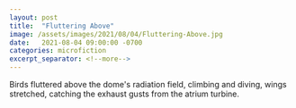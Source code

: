 ```yaml
---
layout: post
title:  "Fluttering Above"
image: /assets/images/2021/08/04/Fluttering-Above.jpg
date:   2021-08-04 09:00:00 -0700
categories: microfiction
excerpt_separator: <!--more-->
---
```

Birds fluttered above the dome's radiation field, climbing and diving, wings stretched, catching the exhaust gusts from the atrium turbine.
